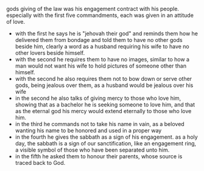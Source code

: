 gods giving of the law was his engagement contract with his people. especially with
the first five commandments, each was given in an attitude of love.
- with the first he says he is "jehovah their god" and reminds them how he delivered them from bondage and told them to have no other gods beside him, clearly a word as a husband requiring his wife to have no other lovers beside himself.
- with the second he requires them to have no images, similar to how a man would not want his wife to hold pictures of someone other than himself.
- with the second he also requires them not to bow down or serve other gods, being jealous over them, as a husband would be jealous over his wife
- in the second he also talks of giving mercy to those who love him, showing that as a bachelor he is seeking someone to love him, and that as the eternal god his mercy would extend eternally to those who love him.
- in the third he commands not to take his name in vain, as a beloved wanting his name to be honored and used in a proper way
- in the fourth he gives the sabbath as a sign of his engagement. as a holy day, the sabbath is a sign of our sanctification, like an engagement ring, a visible symbol of those who have been separated unto him.
- in the fifth he asked them to honour their parents, whose source is traced back to God.
